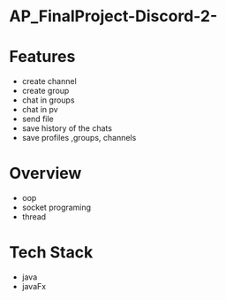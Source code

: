 # AP_FinalProject-Discord-2-

# Features
* create channel
* create group
* chat in groups
* chat in pv
* send file
* save history of the chats
* save profiles ,groups, channels

# Overview
* oop
* socket programing
* thread

# Tech Stack
* java
* javaFx
